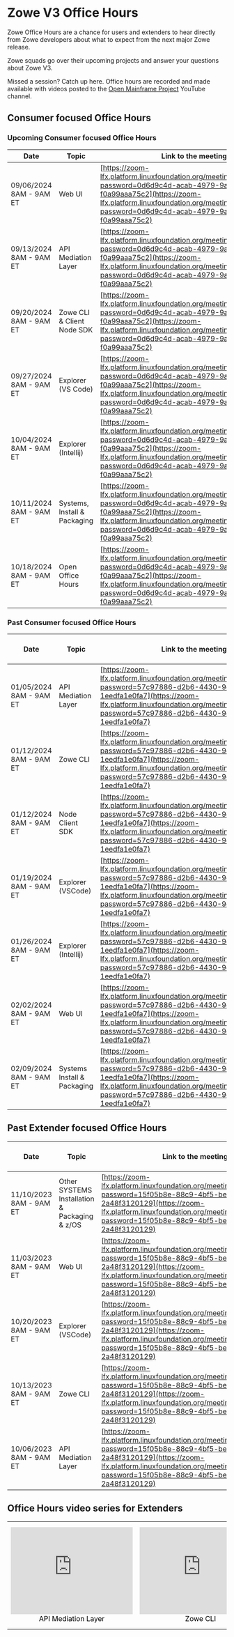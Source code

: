 # Zowe V3 Office Hours

Zowe Office Hours are a chance for users and extenders to hear directly from Zowe developers about what to expect from the next major Zowe release.

Zowe squads go over their upcoming projects and answer your questions about Zowe V3.

Missed a session? Catch up here. Office hours are recorded and made available with videos posted to the [Open Mainframe Project](https://www.youtube.com/@OpenMainframeProject) YouTube channel.

## Consumer focused Office Hours

### Upcoming Consumer focused Office Hours

| Date	                    | Topic	                       | Link to the meeting                                                                                                                                                                                                                |
| ------------------------ | --------------------------- | ---------------------------------------------------------------------------------------------------------------------------------------------------------------------------------------------------------------------------------- |
| 09/06/2024 8AM - 9AM ET	| Web UI	                   | [https://zoom-lfx.platform.linuxfoundation.org/meeting/92746535715?password=0d6d9c4d-acab-4979-9ac1-f0a99aaa75c2](https://zoom-lfx.platform.linuxfoundation.org/meeting/92746535715?password=0d6d9c4d-acab-4979-9ac1-f0a99aaa75c2) |
| 09/13/2024 8AM - 9AM ET	| API Mediation Layer	       | [https://zoom-lfx.platform.linuxfoundation.org/meeting/92746535715?password=0d6d9c4d-acab-4979-9ac1-f0a99aaa75c2](https://zoom-lfx.platform.linuxfoundation.org/meeting/92746535715?password=0d6d9c4d-acab-4979-9ac1-f0a99aaa75c2) |
| 09/20/2024 8AM - 9AM ET	| Zowe CLI & Client Node SDK	   | [https://zoom-lfx.platform.linuxfoundation.org/meeting/92746535715?password=0d6d9c4d-acab-4979-9ac1-f0a99aaa75c2](https://zoom-lfx.platform.linuxfoundation.org/meeting/92746535715?password=0d6d9c4d-acab-4979-9ac1-f0a99aaa75c2) |
| 09/27/2024 8AM - 9AM ET	| Explorer (VS Code)	           | [https://zoom-lfx.platform.linuxfoundation.org/meeting/92746535715?password=0d6d9c4d-acab-4979-9ac1-f0a99aaa75c2](https://zoom-lfx.platform.linuxfoundation.org/meeting/92746535715?password=0d6d9c4d-acab-4979-9ac1-f0a99aaa75c2) |
| 10/04/2024 8AM - 9AM ET	| Explorer (Intellij)	       | [https://zoom-lfx.platform.linuxfoundation.org/meeting/92746535715?password=0d6d9c4d-acab-4979-9ac1-f0a99aaa75c2](https://zoom-lfx.platform.linuxfoundation.org/meeting/92746535715?password=0d6d9c4d-acab-4979-9ac1-f0a99aaa75c2) |
| 10/11/2024 8AM - 9AM ET	| Systems, Install & Packaging | [https://zoom-lfx.platform.linuxfoundation.org/meeting/92746535715?password=0d6d9c4d-acab-4979-9ac1-f0a99aaa75c2](https://zoom-lfx.platform.linuxfoundation.org/meeting/92746535715?password=0d6d9c4d-acab-4979-9ac1-f0a99aaa75c2) |
| 10/18/2024 8AM - 9AM ET	| Open Office Hours	           | [https://zoom-lfx.platform.linuxfoundation.org/meeting/92746535715?password=0d6d9c4d-acab-4979-9ac1-f0a99aaa75c2](https://zoom-lfx.platform.linuxfoundation.org/meeting/92746535715?password=0d6d9c4d-acab-4979-9ac1-f0a99aaa75c2) |


### Past Consumer focused Office Hours
| Date	                    | Topic	                       | Link to the meeting                                                                                                                                                                                                                | Link to the recording                                              | Links to the materials                                                  |
| ------------------------ | --------------------------- | ---------------------------------------------------------------------------------------------------------------------------------------------------------------------------------------------------------------------------------- | ------------------------------------------------------------------ | ----------------------------------------------------------------------|
| 01/05/2024 8AM - 9AM ET	| API Mediation Layer	       | [https://zoom-lfx.platform.linuxfoundation.org/meeting/95815909111?password=57c97886-d2b6-4430-9c05-1eedfa1e0fa7](https://zoom-lfx.platform.linuxfoundation.org/meeting/95815909111?password=57c97886-d2b6-4430-9c05-1eedfa1e0fa7) | [Zoom recording](https://youtu.be/6gkoSSypTck?si=h4DJCZ8LzZMj3rHh) |	[Presentation](https://ibm.box.com/s/06rtqh1at3nd7q3lgi36ly8uum1h4adn) |
| 01/12/2024 8AM - 9AM ET	| Zowe CLI	                       | [https://zoom-lfx.platform.linuxfoundation.org/meeting/95815909111?password=57c97886-d2b6-4430-9c05-1eedfa1e0fa7](https://zoom-lfx.platform.linuxfoundation.org/meeting/95815909111?password=57c97886-d2b6-4430-9c05-1eedfa1e0fa7) | [Zoom recording](https://youtu.be/wgzJO9eyyhA?si=dgER1FQVzwAvm_1t) |	[Presentation](https://ibm.box.com/s/aqcwrc83i8uq9llyo3kae8pjxi0p1xlb) |
| 01/12/2024 8AM - 9AM ET	| Node Client SDK	           | [https://zoom-lfx.platform.linuxfoundation.org/meeting/95815909111?password=57c97886-d2b6-4430-9c05-1eedfa1e0fa7](https://zoom-lfx.platform.linuxfoundation.org/meeting/95815909111?password=57c97886-d2b6-4430-9c05-1eedfa1e0fa7) | [Zoom recording](https://youtu.be/wgzJO9eyyhA?si=dgER1FQVzwAvm_1t) |	[Presentation](https://ibm.box.com/s/ujdkjfb6f1zhx4amse1x7aysdb76ai80) |
| 01/19/2024 8AM - 9AM ET	| Explorer (VSCode)	           | [https://zoom-lfx.platform.linuxfoundation.org/meeting/95815909111?password=57c97886-d2b6-4430-9c05-1eedfa1e0fa7](https://zoom-lfx.platform.linuxfoundation.org/meeting/95815909111?password=57c97886-d2b6-4430-9c05-1eedfa1e0fa7) | [Zoom recording](https://youtu.be/ZGmD2hxJVHE?si=ra46RJu3YdkecrXu) |	[Presentation](https://ibm.box.com/s/366i3i576c3r2s6kn3sqtwxzsj9lcpzm) |
| 01/26/2024 8AM - 9AM ET	| Explorer (Intellij)	       | [https://zoom-lfx.platform.linuxfoundation.org/meeting/95815909111?password=57c97886-d2b6-4430-9c05-1eedfa1e0fa7](https://zoom-lfx.platform.linuxfoundation.org/meeting/95815909111?password=57c97886-d2b6-4430-9c05-1eedfa1e0fa7) | [Zoom recording](https://youtu.be/mDlCuhizy3M?si=OlFs5mXUahH59xEl) |	[Presentation](https://ibm.box.com/s/monvnv2b55v1p6cz5cpxrmeyf8m794j4) |
| 02/02/2024 8AM - 9AM ET	| Web UI	                   | [https://zoom-lfx.platform.linuxfoundation.org/meeting/95815909111?password=57c97886-d2b6-4430-9c05-1eedfa1e0fa7](https://zoom-lfx.platform.linuxfoundation.org/meeting/95815909111?password=57c97886-d2b6-4430-9c05-1eedfa1e0fa7) | [Zoom recording](https://youtu.be/KllchLDvBjs?si=WxJ4nBJrUDzqwwwW) |	[Presentation](https://ibm.box.com/s/asqn9wx7qc1mfwmdn6dqnkt56xuuflaz) |
| 02/09/2024 8AM - 9AM ET	| Systems Install & Packaging  | [https://zoom-lfx.platform.linuxfoundation.org/meeting/95815909111?password=57c97886-d2b6-4430-9c05-1eedfa1e0fa7](https://zoom-lfx.platform.linuxfoundation.org/meeting/95815909111?password=57c97886-d2b6-4430-9c05-1eedfa1e0fa7) | [Zoom recording](https://youtu.be/EQ-jYYl6wnY?si=W3ei2hVVqMcR0Mcn) |	[Presentation](https://ibm.box.com/s/iy5fwn7u5jcjaxfnopd9i6acjsb491qx) |

## Past Extender focused Office Hours

| Date | Topic | Link to the meeting                                                                                                  | Link to the recording | Links to the materials |
| ---- | ----- |----------------------------------------------------------------------------------------------------------------------|-----------------------|------------------------|
| 11/10/2023 8AM - 9AM ET | Other SYSTEMS Installation & Packaging & z/OS | 	[https://zoom-lfx.platform.linuxfoundation.org/meeting/93849373934?password=15f05b8e-88c9-4bf5-be2b-2a48f3120129](https://zoom-lfx.platform.linuxfoundation.org/meeting/93849373934?password=15f05b8e-88c9-4bf5-be2b-2a48f3120129) | 	[Zoom recording](https://youtu.be/XdU4YTcjBaw?feature=shared)   | 	[Presentation](https://ibm.box.com/shared/static/jrc9sfdiqipyk13enskcpri32ykg8f38.pptx)      |
| 11/03/2023 8AM - 9AM ET | Web UI | 	[https://zoom-lfx.platform.linuxfoundation.org/meeting/93849373934?password=15f05b8e-88c9-4bf5-be2b-2a48f3120129](https://zoom-lfx.platform.linuxfoundation.org/meeting/93849373934?password=15f05b8e-88c9-4bf5-be2b-2a48f3120129)     | 	[Zoom recording](https://youtu.be/xcoN3z4W_GM?feature=shared)       | 	Not Available          |
| 10/20/2023 8AM - 9AM ET | Explorer (VSCode) | 	[https://zoom-lfx.platform.linuxfoundation.org/meeting/93849373934?password=15f05b8e-88c9-4bf5-be2b-2a48f3120129](https://zoom-lfx.platform.linuxfoundation.org/meeting/93849373934?password=15f05b8e-88c9-4bf5-be2b-2a48f3120129)     | 	[Zoom recording](https://youtu.be/Ur-yPjJyTH8?feature=shared)       | 	[Presentation](https://ibm.box.com/s/h5nizhrgke12z63u7v1wivax126usjda)          |
| 10/13/2023 8AM - 9AM ET | Zowe CLI | 	[https://zoom-lfx.platform.linuxfoundation.org/meeting/93849373934?password=15f05b8e-88c9-4bf5-be2b-2a48f3120129](https://zoom-lfx.platform.linuxfoundation.org/meeting/93849373934?password=15f05b8e-88c9-4bf5-be2b-2a48f3120129)     | 	[Zoom recording](https://youtu.be/3DLV28Z3szE?feature=shared)       | 	[Presentation](https://ibm.box.com/s/cdw0q1xnpnmm1wmtbjl3bk0esiqnfyox)          |
| 10/06/2023 8AM - 9AM ET | API Mediation Layer | 	[https://zoom-lfx.platform.linuxfoundation.org/meeting/93849373934?password=15f05b8e-88c9-4bf5-be2b-2a48f3120129](https://zoom-lfx.platform.linuxfoundation.org/meeting/93849373934?password=15f05b8e-88c9-4bf5-be2b-2a48f3120129)     | 	[Zoom recording](https://youtu.be/6TTpRx9TyO4?feature=shared)       | 	[Presentation](https://ibm.box.com/s/0srch736nkq0q6kcrxazt0nvgfjnxyd3)          |

## Office Hours video series for Extenders

<table rules="none" align="center">
	<tr>
		<td>
			<center>
<iframe width="280" height="200" src="https://www.youtube.com/embed/6TTpRx9TyO4?si=UOC6VmLjQKQTQtkB" title="YouTube video player" frameborder="0" allow="accelerometer; autoplay; clipboard-write; encrypted-media; gyroscope; picture-in-picture; web-share" allowfullscreen></iframe>
<font color="000000">API Mediation Layer</font>
			</center>
		</td>
		<td>
			<center>
<iframe width="280" height="200" src="https://www.youtube.com/embed/3DLV28Z3szE?si=smn0iOoyz25GCljv" title="YouTube video player" frameborder="0" allow="accelerometer; autoplay; clipboard-write; encrypted-media; gyroscope; picture-in-picture; web-share" allowfullscreen></iframe>
<font color="000000">Zowe CLI</font>
			</center>
		</td>
		<td>
			<center>
<iframe width="280" height="200" src="https://www.youtube.com/embed/Ur-yPjJyTH8?si=ZFYjbBwV4khI375_" title="YouTube video player" frameborder="0" allow="accelerometer; autoplay; clipboard-write; encrypted-media; gyroscope; picture-in-picture; web-share" allowfullscreen></iframe>
<font color="000000">Zowe Explorer for Visual Studio Code</font>
			</center>
		</td>
	</tr>
</table>
